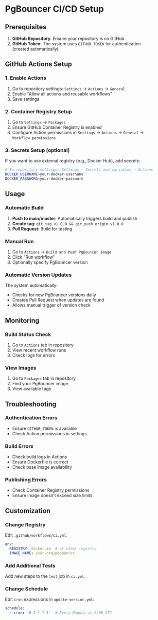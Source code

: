 # PgBouncer CI/CD Setup

## Prerequisites

1. **GitHub Repository**: Ensure your repository is on GitHub
2. **GitHub Token**: The system uses `GITHUB_TOKEN` for authentication (created automatically)

## GitHub Actions Setup

### 1. Enable Actions

1. Go to repository settings: `Settings` → `Actions` → `General`
2. Enable "Allow all actions and reusable workflows"
3. Save settings

### 2. Container Registry Setup

1. Go to `Settings` → `Packages`
2. Ensure GitHub Container Registry is enabled
3. Configure Action permissions in `Settings` → `Actions` → `General` → `Workflow permissions`

### 3. Secrets Setup (optional)

If you want to use external registry (e.g., Docker Hub), add secrets:

```bash
# In repository settings: Settings → Secrets and variables → Actions
DOCKER_USERNAME=your-docker-username
DOCKER_PASSWORD=your-docker-password
```

## Usage

### Automatic Build

1. **Push to main/master**: Automatically triggers build and publish
2. **Create tag**: `git tag v1.0.0 && git push origin v1.0.0`
3. **Pull Request**: Build for testing

### Manual Run

1. Go to `Actions` → `Build and Push PgBouncer Image`
2. Click "Run workflow"
3. Optionally specify PgBouncer version

### Automatic Version Updates

The system automatically:
- Checks for new PgBouncer versions daily
- Creates Pull Request when updates are found
- Allows manual trigger of version check

## Monitoring

### Build Status Check

1. Go to `Actions` tab in repository
2. View recent workflow runs
3. Check logs for errors

### View Images

1. Go to `Packages` tab in repository
2. Find your PgBouncer image
3. View available tags

## Troubleshooting

### Authentication Errors

- Ensure `GITHUB_TOKEN` is available
- Check Action permissions in settings

### Build Errors

- Check build logs in Actions
- Ensure Dockerfile is correct
- Check base image availability

### Publishing Errors

- Check Container Registry permissions
- Ensure image doesn't exceed size limits

## Customization

### Change Registry

Edit `.github/workflows/ci.yml`:

```yaml
env:
  REGISTRY: docker.io  # or other registry
  IMAGE_NAME: your-org/pgbouncer
```

### Add Additional Tests

Add new steps to the `test` job in `ci.yml`.

### Change Schedule

Edit `cron` expressions in `update-version.yml`:

```yaml
schedule:
  - cron: '0 2 * * 1'  # Every Monday at 2:00 UTC
```
